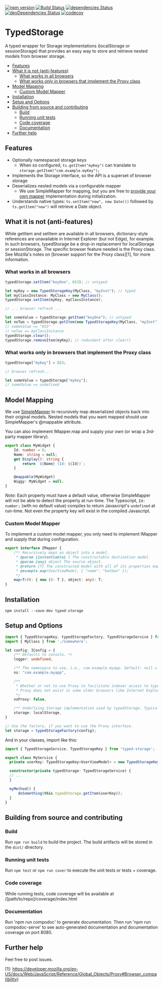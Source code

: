 [![npm version](https://badge.fury.io/js/typed-storage.svg)](https://badge.fury.io/js/typed-storage)
[![Build Status](https://travis-ci.org/cdibbs/typed-storage.svg?branch=master)](https://travis-ci.org/cdibbs/typed-storage)
[![dependencies Status](https://david-dm.org/cdibbs/typed-storage/status.svg)](https://david-dm.org/cdibbs/typed-storage)
[![devDependencies Status](https://david-dm.org/cdibbs/typed-storage/dev-status.svg)](https://david-dm.org/cdibbs/typed-storage?type=dev)
[![codecov](https://codecov.io/gh/cdibbs/typed-storage/branch/master/graph/badge.svg)](https://codecov.io/gh/cdibbs/typed-storage)

# TypedStorage

A typed wrapper for Storage implementations (localStorage or sessionStorage) that provides an easy way to store and retrieve nested
models from browser storage.

  * [Features](#features)
  * [What it is not (anti-features)](#what-it-is-not--anti-features-)
    + [What works in all browsers](#what-works-in-all-browsers)
    + [What works only in browsers that implement the Proxy class](#what-works-only-in-browsers-that-implement-the-proxy-class)
  * [Model Mapping](#model-mapping)
    + [Custom Model Mapper](#custom-model-mapper)
  * [Installation](#installation)
  * [Setup and Options](#setup-and-options)
  * [Building from source and contributing](#building-from-source-and-contributing)
    + [Build](#build)
    + [Running unit tests](#running-unit-tests)
    + [Code coverage](#code-coverage)
    + [Documentation](#documentation)
  * [Further help](#further-help)

## Features

- Optionally namespaced storage keys
  - When so configured, `ts.getItem("myKey")` can translate to `storage.getItem("com.example.myKey");`
- Implements the Storage interface, so the API is a superset of browser storage
- Deserializes nested models via a configurable mapper
  - We use SimpleMapper for mapping, but you are free to [provide your own mapper](#custom-model-mapper) implementation during initialization.
- Understands native types: `ts.setItem("now", new Date())` followed by `ts.getItem("now")` will retrieve a Date object.

## What it is not (anti-features)

While getItem and setItem are available in all browsers, dictionary-style references
are unavailable in Internet Explorer (but not Edge), for example. In such browsers,
typedStorage be a drop-in replacement for localStorage or sessionStorage. The specific
browser feature needed is the Proxy class. See Mozilla's notes on
[browser support for the Proxy class][1], for more information.

### What works in all browsers

```typescript
typedStorage.setItem("keyOne", 653); // untyped

let myKey = new TypedStorageKey(MyClass, "myInst"); // typed
let myClassInstance: MyClass = new MyClass();
typedStorage.setItem(myKey, myClassInstance);

// ... browser refresh ...

let someValue = typedStorage.getItem("keyOne"); // untyped
let noTwo = typedStorage.getItem(new TypedStorageKey(MyClass, "myInst"));
// someValue == "653"
// noTwo == myClassInstance
typedStorage.clear();
typedStorage.removeItem(myKey); // redundant after clear()
```

### What works only in browsers that implement the Proxy class

```typescript
typedStorage["mykey"] = 653;

// browser refresh...

let someValue = typedStorage["mykey"];
// someValue == undefined
```

## Model Mapping

We use [SimpleMapper](https://github.com/cdibbs/simple-mapper) to recursively map deserialized objects back
into their original models. Nested models that you want mapped should use SimpleMapper's @mappable attribute.

You can also implement IMapper.map and supply your own (or wrap a 3rd-party mapper library).

```typescript 
export class MyWidget {
    Id: number = 0;
    Name: string = null;
    get Display(): string { 
        return `${Name} (Id: ${Id})`;
    }

    @mappable(MyWidget)
    Wiggy: MyWidget = null;
}
```

*Note:* Each property must have a default value, otherwise SimpleMapper will not be able to detect the property at run-time. The Typescript,
`Id: number;` (with no default value) compiles to return Javascript's `undefined` at run-time. Not even the property key will exist in the
compiled Javascript.

### Custom Model Mapper

To implement a custom model mapper, you only need to implement IMapper and supply that during configuration.

```typescript
export interface IMapper {
    /** Recursively maps an object into a model.
     * @param {instantiable} t The constructable destination model.
     * @param {any} object The source object.
     * @return {T} The constructed model with all of its properties mapped.
     * @example map(UserViewModel, { "name": "batman" });
     */
    map<T>(t: { new (): T }, object: any): T;
}
```

## Installation

`npm install --save-dev typed-storage`

## Setup and Options

```typescript
import { TypedStorageKey, typedStorageFactory, TypedStorageService } from 'typed-storage';
import { MyClass } from './somewhere';

let config: IConfig = {
    /** Defaults to console. */
    logger: undefined,

    /** The namespace to use, i.e., com.example.myapp. Default: null = do not use namespace. */
    ns: "com.example.myapp",

    /**
     * Whether or not to use Proxy to facilitate indexer access to typed storage, i.e., typedStorage[myprop] == typedStorage.getItem(myprop).
     * Proxy does not exist in some older browsers like Internet Explorer. Default: false.
     */
    noProxy: false,

    /** Underlying Storage implementation used by typedStorage. Typically, either localStorage or sessionStorage. Default: localStorage. */
    storage: localStorage,
}

// Use the factory, if you want to use the Proxy interface.
let storage = typedStorageFactory(config);
```

And in your classes, import like this:

```typescript
import { TypedStorageService, TypedStorageKey } from 'typed-storage';

export class MyService {
  private userKey: TypedStorageKey<UserViewModel> = new TypedStorageKey(UserViewModel, "user");

  constructor(private typedStorage: TypedStorageService) {
  // ...
  }

  myMethod() {
      doSomething(this.typedStorage.getItem(userKey));
  }
}
```

## Building from source and contributing

### Build

Run `npm run build` to build the project. The build artifacts will be stored in the `dist/` directory.

### Running unit tests

Run `npm test` or `npm run cover` to execute the unit tests or tests + coverage.

### Code coverage

While running tests, code coverage will be available at /[path/to/repo]/coverage/index.html

### Documentation

Run 'npm run compodoc' to generate documentation.
Then run 'npm run compodoc-serve' to see auto-generated documentation and documentation coverage on port 8080.

## Further help

Feel free to post issues.

[1]: https://developer.mozilla.org/en-US/docs/Web/JavaScript/Reference/Global_Objects/Proxy#Browser_compatibility)